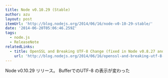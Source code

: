 ```yaml
---
title: Node v0.10.29 (Stable)
author: azu
layout: post
itemUrl: 'http://blog.nodejs.org/2014/06/16/node-v0-10-29-stable/'
date: '2014-06-20T05:06:46.259Z'
tags:
  - node.js
  - ReleaseNote
relatedLinks:
  - title: OpenSSL and Breaking UTF-8 Change (fixed in Node v0.8.27 and v0.10.29)
    url: 'http://blog.nodejs.org/2014/06/16/openssl-and-breaking-utf-8-change/'
---
```

Node v0.10.29 リリース。
BufferでのUTF-8 の表示が変わった
